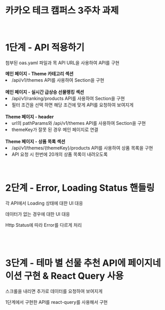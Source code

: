 <h1>카카오 테크 캠퍼스 3주차 과제</h1><br>

<h1>1단계 - API 적용하기</h1>
<p>첨부된 oas.yaml 파일과 목 API URL을 사용하여 API를 구현</p>

<div><b>메인 페이지 - Theme 카테고리 섹션</b>
<li>/api/v1/themes API를 사용하여 Section을 구현</li></div><br>
<div><b>메인 페이지 - 실시간 급상승 선물랭킹 섹션</b>
<li>/api/v1/ranking/products API를 사용하여 Section을 구현</li>
<li>필터 조건을 선택 하면 해당 조건에 맞게 API를 요청하여 보여지게</li></div><br>
<div><b>Theme 페이지 - header</b>
<li>url의 pathParams와 /api/v1/themes API를 사용하여 Section을 구현</li>
<li>themeKey가 잘못 된 경우 메인 페이지로 연결</li></div><br>
<div><b>Theme 페이지 - 상품 목록 섹션</b>
<li>/api/v1/themes/{themeKey}/products API를 사용하여 상품 목록을 구현</li>
<li>API 요청 시 한번에 20개의 상품 목록이 내려오도록</li></div><br><br>

<h1>2단계 - Error, Loading Status 핸들링</h1>

<p>각 API에서 Loading 상태에 대한 UI 대응</p>
<p>데이터가 없는 경우에 대한 UI 대응</p>
<p>Http Status에 따라 Error를 다르게 처리</p><br><br>

<h1>3단계 - 테마 별 선물 추천 API에 페이지네이션 구현 & React Query 사용</h1>
<p>스크롤을 내리면 추가로 데이터를 요청하여 보여지게</p>
<p>1단계에서 구현한 API를 react-query를 사용해서 구현</p>
